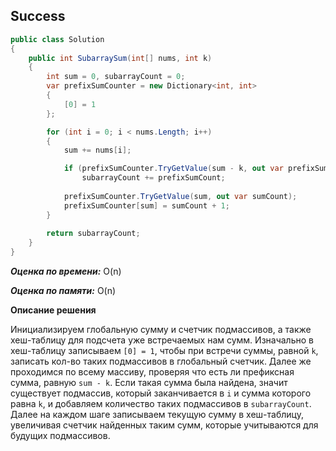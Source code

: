 ## Success

```csharp
public class Solution
{
    public int SubarraySum(int[] nums, int k)
    {
        int sum = 0, subarrayCount = 0;
        var prefixSumCounter = new Dictionary<int, int>
        {
            [0] = 1
        };

        for (int i = 0; i < nums.Length; i++)
        {
            sum += nums[i];

            if (prefixSumCounter.TryGetValue(sum - k, out var prefixSumCount))
                subarrayCount += prefixSumCount;
            
            prefixSumCounter.TryGetValue(sum, out var sumCount);
            prefixSumCounter[sum] = sumCount + 1; 
        }
        
        return subarrayCount;
    }
}
```

***Оценка по времени:*** O(n)

***Оценка по памяти:*** O(n)

**Описание решения**

Инициализируем глобальную сумму и счетчик подмассивов, а также хеш-таблицу для подсчета уже встречаемых нам сумм. Изначально в хеш-таблицу записываем `[0] = 1`, чтобы при встречи суммы, равной `k`, записать кол-во таких подмассивов в глобальный счетчик. Далее же проходимся по всему массиву, проверяя что есть ли префиксная сумма, равную `sum - k`. Если такая сумма была найдена, значит существует подмассив, который заканчивается в `i` и сумма которого равна `k`, и добавляем количество таких подмассивов в `subarrayCount`. Далее на каждом шаге записываем текущую сумму в хеш-таблицу, увеличивая счетчик найденных таким сумм, которые учитываются для будущих подмассивов.